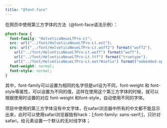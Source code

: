 ```yaml
---
title: "@font-face"
---
```


在网页中使用第三方字体的方法（@font-face语法示例）：

```css
@font-face {
  font-family: "HelveticaNeueLTPro-Lt";
  src: url("../font/HelveticaNeueLTPro-Lt.eot");
  src: url("../font/HelveticaNeueLTPro-Lt.woff2") format("woff2"),
    url("../font/HelveticaNeueLTPro-Lt.woff") format("woff"),
    url("../font/HelveticaNeueLTPro-Lt.ttf") format("truetype"),
    url("../font/HelveticaNeueLTPro-Lt.eot?#iefix") format("embedded-opentype");
  font-weight: normal;
  font-style: normal;
}
```

其中，font-family可以设置为相同的名字但是url设为不同，font-weight 和 font-style等属性，可以设置为不同的值，这样在使用这个第三方字体的时候，就可以根据使用时设置的对应 font-weight 和font-style，自动使用不同的字体。

项目中使用的第三方字体没有中文字体，在safari浏览器中所有的中文都不能显示出来，此时可以使用safari浏览器独有hack：[;font-family: sans-serif;]，只针对safari，给元素设置一个默认的无衬线字体；
